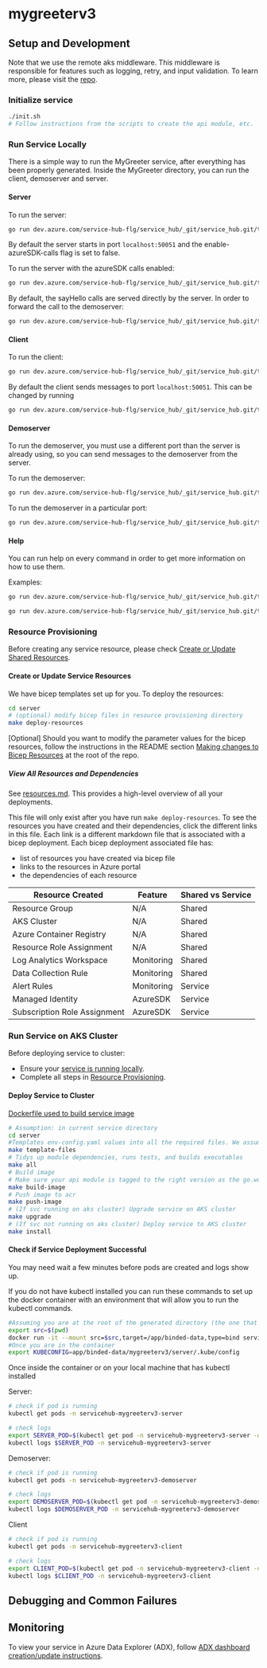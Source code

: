 # mygreeterv3



## Setup and Development

Note that we use the remote aks middleware. This middleware is responsible for features such as logging, retry, and input validation. To learn more, please visit the [repo](https://github.com/Azure/aks-middleware/tree/main).

### Initialize service

```bash
./init.sh
# Follow instructions from the scripts to create the api module, etc.
```

### Run Service Locally

There is a simple way to run the MyGreeter service, after everything has been properly generated. Inside the MyGreeter directory, you can run the client, demoserver and server.

#### Server

To run the server:

```bash
go run dev.azure.com/service-hub-flg/service_hub/_git/service_hub.git/testing/canonical-output/mygreeterv3/server/cmd/server start 
```

By default the server starts in port `localhost:50051` and the enable-azureSDK-calls flag is set to false.

To run the server with the azureSDK calls enabled:

```bash
go run dev.azure.com/service-hub-flg/service_hub/_git/service_hub.git/testing/canonical-output/mygreeterv3/server/cmd/server start --enable-azureSDK-calls true --subscription-id <sub_id>
```

By default, the sayHello calls are served directly by the server. In order to forward the call to the demoserver:

```bash
go run dev.azure.com/service-hub-flg/service_hub/_git/service_hub.git/testing/canonical-output/mygreeterv3/server/cmd/server start --remote-addr <remote_addr>
```

#### Client

To run the client:

```bash
go run dev.azure.com/service-hub-flg/service_hub/_git/service_hub.git/testing/canonical-output/mygreeterv3/server/cmd/client hello
```

By default the client sends messages to port `localhost:50051`. This can be changed by running

```bash
go run dev.azure.com/service-hub-flg/service_hub/_git/service_hub.git/testing/canonical-output/mygreeterv3/server/cmd/client hello --remote-addr <remote_addr>
```

#### Demoserver

To run the demoserver, you must use a different port than the server is already using, so you can send messages to the demoserver from the server.

To run the demoserver:

```bash
go run dev.azure.com/service-hub-flg/service_hub/_git/service_hub.git/testing/canonical-output/mygreeterv3/server/cmd/demoserver start
```

To run the demoserver in a particular port:

```bash
go run dev.azure.com/service-hub-flg/service_hub/_git/service_hub.git/testing/canonical-output/mygreeterv3/server/cmd/demoserver start --port <local_port>
```

#### Help

You can run help on every command in order to get more information on how to use them.

Examples:

```bash
go run dev.azure.com/service-hub-flg/service_hub/_git/service_hub.git/testing/canonical-output/mygreeterv3/server/cmd/client help

go run dev.azure.com/service-hub-flg/service_hub/_git/service_hub.git/testing/canonical-output/mygreeterv3/server/cmd/demoserver start -h
```



### Resource Provisioning

Before creating any service resource, please check [Create or Update Shared Resources](../shared-resources/README.md).

#### Create or Update Service Resources

We have bicep templates set up for you. To deploy the resources:

```bash
cd server
# (optional) modify bicep files in resource provisioning directory
make deploy-resources
```

[Optional] Should you want to modify the parameter values for the bicep resources, follow the instructions in the README section [Making changes to Bicep Resources](../README.md) at the root of the repo.

##### View All Resources and Dependencies

See [resources.md](server/resources.md). This provides a high-level overview of all your deployments.

This file will only exist after you have run `make deploy-resources`. To see the resources you have created and their dependencies, click the different links in this file. Each link is a different markdown file that is associated with a bicep deployment. Each bicep deployment associated file has:

- list of resources you have created via bicep file
- links to the resources in Azure portal
- the dependencies of each resource

| Resource Created | Feature | Shared vs Service |
|----------|----------|----------|
| Resource Group | N/A | Shared |
| AKS Cluster | N/A | Shared |
| Azure Container Registry | N/A | Shared |
| Resource Role Assignment | N/A | Shared |
| Log Analytics Workspace | Monitoring | Shared |
| Data Collection Rule | Monitoring | Shared |
| Alert Rules | Monitoring | Service |
| Managed Identity | AzureSDK | Service |
| Subscription Role Assignment | AzureSDK | Service |

### Run Service on AKS Cluster

Before deploying service to cluster:

- Ensure your [service is running locally](#run-service-locally).
- Complete all steps in [Resource Provisioning](#resource-provisioning).

#### Deploy Service to Cluster

[Dockerfile used to build service image](server/Dockerfile)

```bash
# Assumption: in current service directory
cd server
#Templates env-config.yaml values into all the required files. We assume env-config.yaml exists in your generated folder. (i.e. the folder that stores the generated directories)
make template-files
# Tidys up module dependencies, runs tests, and builds executables
make all
# Build image
# Make sure your api module is tagged to the right version as the go.work file is not used in server/Dockerfile (linked above)
make build-image
# Push image to acr
make push-image
# (If svc running on aks cluster) Upgrade service on AKS cluster
make upgrade
# (If svc not running on aks cluster) Deploy service to AKS cluster
make install
```

#### Check if Service Deployment Successful

You may need wait a few minutes before pods are created and logs show up.

If you do not have kubectl installed you can run these commands to set up the docker container with an environment that will allow you to run the kubectl commands.

```bash
#Assuming you are at the root of the generated directory (the one that contains mygreeterv3)
export src=$(pwd)
docker run -it --mount src=$src,target=/app/binded-data,type=bind servicehubregistry.azurecr.io/service_hub_environment:$20240912 /bin/bash
#Once you are in the container
export KUBECONFIG=app/binded-data/mygreeterv3/server/.kube/config
```

Once inside the container or on your local machine that has kubectl installed

Server:

```bash
# check if pod is running
kubectl get pods -n servicehub-mygreeterv3-server

# check logs
export SERVER_POD=$(kubectl get pod -n servicehub-mygreeterv3-server -o jsonpath="{.items[0].metadata.name}")
kubectl logs $SERVER_POD -n servicehub-mygreeterv3-server
```

Demoserver:

```bash
# check if pod is running
kubectl get pods -n servicehub-mygreeterv3-demoserver

# check logs
export DEMOSERVER_POD=$(kubectl get pod -n servicehub-mygreeterv3-demoserver -o jsonpath="{.items[0].metadata.name}")
kubectl logs $DEMOSERVER_POD -n servicehub-mygreeterv3-demoserver
```

Client

```bash
# check if pod is running
kubectl get pods -n servicehub-mygreeterv3-client

# check logs
export CLIENT_POD=$(kubectl get pod -n servicehub-mygreeterv3-client -o jsonpath="{.items[0].metadata.name}")
kubectl logs $CLIENT_POD -n servicehub-mygreeterv3-client
```




## Debugging and Common Failures



## Monitoring

To view your service in Azure Data Explorer (ADX), follow [ADX dashboard creation/update instructions](server/monitoring/README.md).
